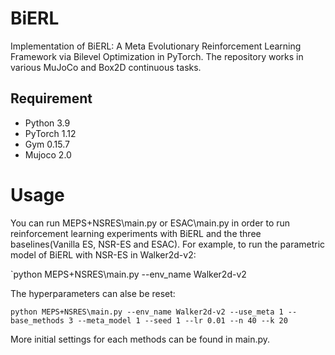 # BiERL
Implementation of BiERL: A Meta Evolutionary Reinforcement Learning Framework via Bilevel Optimization in PyTorch. The repository works in various MuJoCo and Box2D continuous tasks.

## Requirement
* Python 3.9
* PyTorch 1.12
* Gym 0.15.7
* Mujoco 2.0

# Usage
You can run MEPS+NSRES\main.py or ESAC\main.py in order to run reinforcement learning experiments with BiERL and the three baselines(Vanilla ES, NSR-ES and ESAC). For example, to run the parametric model of BiERL with NSR-ES in Walker2d-v2:

`python MEPS+NSRES\main.py --env_name Walker2d-v2

The hyperparameters can alse be reset: 

`python MEPS+NSRES\main.py --env_name Walker2d-v2 --use_meta 1 --base_methods 3 --meta_model 1 --seed 1 --lr 0.01 --n 40 --k 20`

More initial settings for each methods can be found in main.py.

